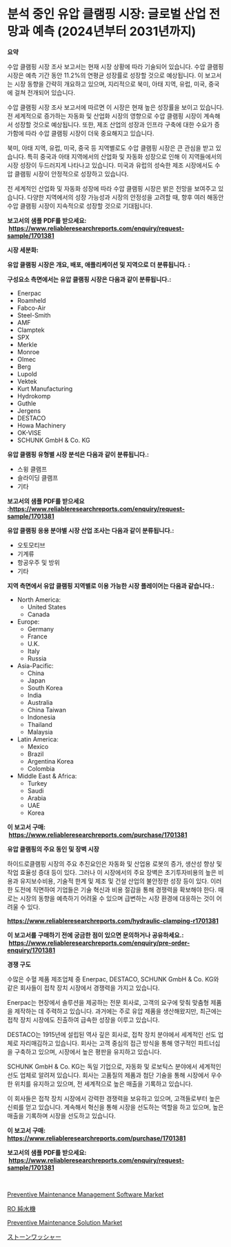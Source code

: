 <p><h1>분석 중인 유압 클램핑 시장: 글로벌 산업 전망과 예측 (2024년부터 2031년까지)</h1></p><p><strong>요약</strong></p>
<p><p>수압 클램핑 시장 조사 보고서는 현재 시장 상황에 따라 기술되어 있습니다. 수압 클램핑 시장은 예측 기간 동안 11.2%의 연평균 성장률로 성장할 것으로 예상됩니다. 이 보고서는 시장 동향을 간략히 개요하고 있으며, 지리적으로 북미, 아태 지역, 유럽, 미국, 중국에 걸쳐 전개되어 있습니다.</p><p>수압 클램핑 시장 조사 보고서에 따르면 이 시장은 현재 높은 성장률을 보이고 있습니다. 전 세계적으로 증가하는 자동화 및 산업화 시장의 영향으로 수압 클램핑 시장이 계속해서 성장할 것으로 예상됩니다. 또한, 제조 산업의 성장과 인프라 구축에 대한 수요가 증가함에 따라 수압 클램핑 시장이 더욱 중요해지고 있습니다.</p><p>북미, 아태 지역, 유럽, 미국, 중국 등 지역별로도 수압 클램핑 시장은 큰 관심을 받고 있습니다. 특히 중국과 아태 지역에서의 산업화 및 자동화 성장으로 인해 이 지역들에서의 시장 성장이 두드러지게 나타나고 있습니다. 미국과 유럽의 성숙한 제조 시장에서도 수압 클램핑 시장이 안정적으로 성장하고 있습니다.</p><p>전 세계적인 산업화 및 자동화 성장에 따라 수압 클램핑 시장은 밝은 전망을 보여주고 있습니다. 다양한 지역에서의 성장 가능성과 시장의 안정성을 고려할 때, 향후 여러 해동안 수압 클램핑 시장이 지속적으로 성장할 것으로 기대됩니다.</p></p>
<p><strong>보고서의 샘플 PDF를 받으세요: &nbsp;<a href="https://www.reliableresearchreports.com/enquiry/request-sample/1701381">https://www.reliableresearchreports.com/enquiry/request-sample/1701381</a></strong></p>
<p><strong>시장 세분화:</strong></p>
<p><strong> 유압 클램핑 시장은 개요, 배포, 애플리케이션 및 지역으로 더 분류됩니다. :</strong></p>
<p><strong>구성요소 측면에서는 유압 클램핑 시장은 다음과 같이 분류됩니다.:</strong></p>
<p><ul><li>Enerpac</li><li>Roamheld</li><li>Fabco-Air</li><li>Steel-Smith</li><li>AMF</li><li>Clamptek</li><li>SPX</li><li>Merkle</li><li>Monroe</li><li>Olmec</li><li>Berg</li><li>Lupold</li><li>Vektek</li><li>Kurt Manufacturing</li><li>Hydrokomp</li><li>Guthle</li><li>Jergens</li><li>DESTACO</li><li>Howa Machinery</li><li>OK-VISE</li><li>SCHUNK GmbH & Co. KG</li></ul></p>
<p><strong> 유압 클램핑 유형별 시장 분석은 다음과 같이 분류됩니다.:</strong></p>
<p><ul><li>스윙 클램프</li><li>슬라이딩 클램프</li><li>기타</li></ul></p>
<p><strong>보고서의 샘플 PDF를 받으세요 :<a href="https://www.reliableresearchreports.com/enquiry/request-sample/1701381">https://www.reliableresearchreports.com/enquiry/request-sample/1701381</a></strong></p>
<p><strong> 유압 클램핑 응용 분야별 시장 산업 조사는 다음과 같이 분류됩니다.:</strong></p>
<p><ul><li>오토모티브</li><li>기계류</li><li>항공우주 및 방위</li><li>기타</li></ul></p>
<p><strong>지역 측면에서 유압 클램핑 지역별로 이용 가능한 시장 플레이어는 다음과 같습니다.:</strong></p>
<p><ul>
    <li>
        North America:
        <ul>
            <li>United States</li>
            <li>Canada</li>
        </ul>
    </li>
    <li>
        Europe:
        <ul>
            <li>Germany</li>
            <li>France</li>
            <li>U.K.</li>
            <li>Italy</li>
            <li>Russia</li>
        </ul>
    </li>
    <li>
        Asia-Pacific:
        <ul>
            <li>China</li>
            <li>Japan</li>
            <li>South Korea</li>
            <li>India</li>
            <li>Australia</li>
            <li>China Taiwan</li>
            <li>Indonesia</li>
            <li>Thailand</li>
            <li>Malaysia</li>
        </ul>
    </li>
    <li>
        Latin America:
        <ul>
            <li>Mexico</li>
            <li>Brazil</li>
            <li>Argentina Korea</li>
            <li>Colombia</li>
        </ul>
    </li>
    <li>
        Middle East & Africa:
        <ul>
            <li>Turkey</li>
            <li>Saudi</li>
            <li>Arabia</li>
            <li>UAE</li>
            <li>Korea</li>
        </ul>
    </li>
    </ul></p>
<p><strong>이 보고서 구매: &nbsp;<a href="https://www.reliableresearchreports.com/purchase/1701381">https://www.reliableresearchreports.com/purchase/1701381</a></strong></p>
<p><strong>유압 클램핑의 주요 동인 및 장벽 시장</strong></p>
<p><p>하이드로클램핑 시장의 주요 추진요인은 자동화 및 산업용 로봇의 증가, 생산성 향상 및 작업 효율성 증대 등이 있다. 그러나 이 시장에서의 주요 장벽은 초기투자비용의 높은 비용과 유지보수비용, 기술적 한계 및 제조 및 건설 산업의 불안정한 성장 등이 있다. 이러한 도전에 직면하여 기업들은 기술 혁신과 비용 절감을 통해 경쟁력을 확보해야 한다. 때로는 시장의 동향을 예측하기 어려울 수 있으며 급변하는 시장 환경에 대응하는 것이 어려울 수 있다.</p></p>
<p><strong><a href="https://www.reliableresearchreports.com/hydraulic-clamping-r1701381">https://www.reliableresearchreports.com/hydraulic-clamping-r1701381</a></strong></p>
<p><strong>이 보고서를 구매하기 전에 궁금한 점이 있으면 문의하거나 공유하세요.: &nbsp;<a href="https://www.reliableresearchreports.com/enquiry/pre-order-enquiry/1701381">https://www.reliableresearchreports.com/enquiry/pre-order-enquiry/1701381</a></strong></p>
<p><strong>경쟁 구도</strong></p>
<p><p>수많은 수혈 제품 제조업체 중 Enerpac, DESTACO, SCHUNK GmbH & Co. KG와 같은 회사들이 접착 장치 시장에서 경쟁력을 가지고 있습니다.</p><p>Enerpac는 현장에서 솔루션을 제공하는 전문 회사로, 고객의 요구에 맞춰 맞춤형 제품을 제작하는 데 주력하고 있습니다. 과거에는 주로 유압 제품을 생산해왔지만, 최근에는 접착 장치 시장에도 진출하여 급속한 성장을 이루고 있습니다.</p><p>DESTACO는 1915년에 설립된 역사 깊은 회사로, 접착 장치 분야에서 세계적인 선도 업체로 자리매김하고 있습니다. 회사는 고객 중심의 접근 방식을 통해 영구적인 파트너십을 구축하고 있으며, 시장에서 높은 평판을 유지하고 있습니다.</p><p>SCHUNK GmbH & Co. KG는 독일 기업으로, 자동화 및 로보틱스 분야에서 세계적인 선도 업체로 알려져 있습니다. 회사는 고품질의 제품과 첨단 기술을 통해 시장에서 우수한 위치를 유지하고 있으며, 전 세계적으로 높은 매출을 기록하고 있습니다.</p><p>이 회사들은 접착 장치 시장에서 강력한 경쟁력을 보유하고 있으며, 고객들로부터 높은 신뢰를 얻고 있습니다. 계속해서 혁신을 통해 시장을 선도하는 역할을 하고 있으며, 높은 매출을 기록하며 시장을 선도하고 있습니다.</p></p>
<p><strong>이 보고서 구매: &nbsp; <a href="https://www.reliableresearchreports.com/purchase/1701381">https://www.reliableresearchreports.com/purchase/1701381</a></strong></p>
<p><strong>보고서의 샘플 PDF를 받으세요: &nbsp;<a href="https://www.reliableresearchreports.com/enquiry/request-sample/1701381">https://www.reliableresearchreports.com/enquiry/request-sample/1701381</a></strong><strong></strong></p>
<p>&nbsp;</p>
<p><p><a href="https://github.com/mbisetmhermsr/Market-Research-Report-List-2/blob/main/preventive-maintenance-management-software-market.md">Preventive Maintenance Management Software Market</a></p><p><a href="https://github.com/RodHoppe07/Market-Research-Report-List-1/blob/main/905824625113.md">RO 純水機</a></p><p><a href="https://github.com/zjyglelu/Market-Research-Report-List-2/blob/main/preventive-maintenance-solution-market.md">Preventive Maintenance Solution Market</a></p><p><a href="https://github.com/laurenreichert/Market-Research-Report-List-1/blob/main/604366225112.md">ストーンワッシャー</a></p></p>